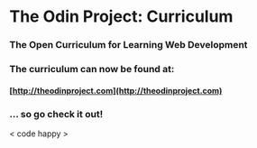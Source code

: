 # The Odin Project: Curriculum

### The Open Curriculum for Learning Web Development

### The curriculum can now be found at:

#### [http://theodinproject.com](http://theodinproject.com)

### ... so go check it out!



&lt; code happy &gt;